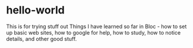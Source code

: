 # hello-world
This is for trying stuff out
Things I have learned so far in Bloc - how to set up basic web sites, how to google for help, how to study, how to notice details, and other good stuff.

